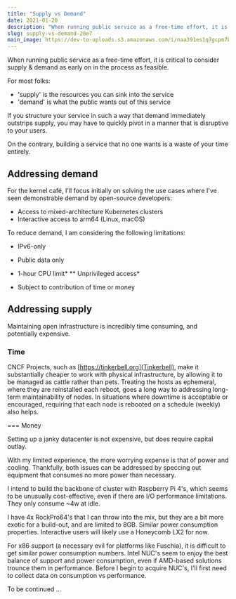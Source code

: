```yaml
---
title: "Supply vs Demand"
date: 2021-01-20
description: "When running public service as a free-time effort, it is  critical to consider supply &amp; demand as..."
slug: supply-vs-demand-20e7
main_image: https://dev-to-uploads.s3.amazonaws.com/i/naa391es1q7gcpm7b3ke.jpg
---
```

When running public service as a free-time effort, it is  critical to consider supply & demand as early on in the process as feasible.

For most folks:

* 'supply' is the resources you can sink into the service
* 'demand' is what the public wants out of this service

If you structure your service in such a way that demand immediately outstrips supply, you may have to quickly pivot in a manner that is disruptive to your users.

On the contrary, building a service that no one wants is a waste of your time entirely.

## Addressing demand

For the kernel café, I'll focus initially on solving the use cases where I've seen demonstrable demand by open-source developers:

* Access to mixed-architecture Kubernetes clusters
* Interactive access to arm64 (Linux, macOS)

To reduce demand, I am considering the following limitations:

* IPv6-only
* Public data only
* 1-hour CPU limit*
** Unprivileged access*

* Subject to contribution of time or money

## Addressing supply

Maintaining open infrastructure is incredibly time consuming, and potentially expensive.

### Time

CNCF Projects, such as [https://tinkerbell.org](Tinkerbell), make it substantially cheaper to work with physical infrastructure, by allowing it to be managed as cattle rather than pets. Treating the hosts as ephemeral, where they are reinstalled each reboot, goes a long way to addressing long-term maintainability of nodes. In situations where downtime is acceptable or encouraged, requiring that each node is rebooted on a schedule (weekly) also helps.

=== Money

Setting up a janky datacenter is not expensive, but does require capital outlay.

With my limited experience, the more worrying expense is that of power and cooling. Thankfully, both issues can be addressed by speccing out equipment that consumes no more power than necessary.

I intend to build the backbone of cluster with Raspberry Pi 4's, which seems to be unusually cost-effective, even if there are I/O performance limitations. They only consume ~4w at idle.

I have 4x RockPro64's that I can throw into the mix, but they are a bit more exotic for a build-out, and are limited to 8GB. Similar power consumption properties. Interactive users will likely use a Honeycomb LX2 for now.

For x86 support (a necessary evil for platforms like Fuschia), it is difficult to get similar power consumption numbers. Intel NUC's seem to enjoy the best balance of support and power consumption, even if AMD-based solutions trounce them in performance. Before I begin to acquire NUC's, I'll first need to collect data on consumption vs performance.

To be continued ...
